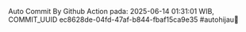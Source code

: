 Auto Commit By Github Action pada: 2025-06-14 01:31:01 WIB, COMMIT_UUID ec8628de-04fd-47af-b844-fbaf15ca9e35 #autohijau🗿
